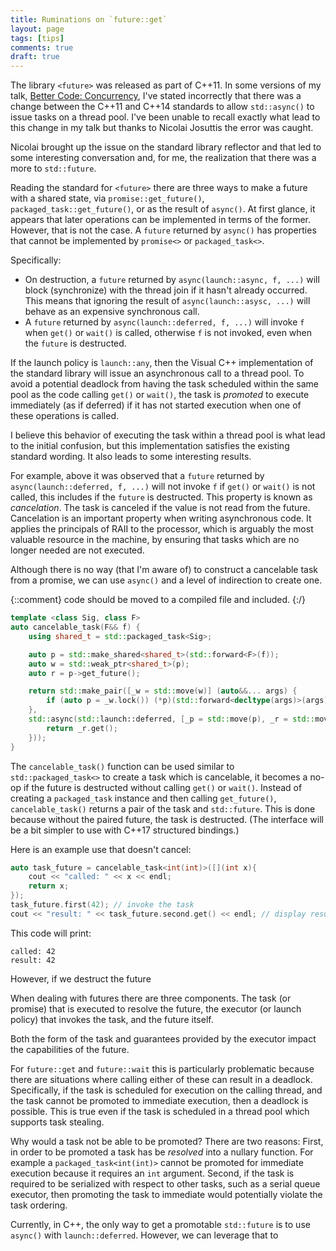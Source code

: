 ```yaml
---
title: Ruminations on `future::get`
layout: page
tags: [tips]
comments: true
draft: true
---
```


The library `<future>` was released as part of C++11. In some versions of my talk, [Better Code: Concurrency](https://www.youtube.com/watch?v=QIHy8pXbneI), I've stated incorrectly that there was a change between the C++11 and C++14 standards to allow `std::async()` to issue tasks on a thread pool. I've been unable to recall exactly what lead to this change in my talk but thanks to Nicolai Josuttis the error was caught.

Nicolai brought up the issue on the standard library reflector and that led to some interesting conversation and, for me, the realization that there was a more to `std::future`.

Reading the standard for `<future>` there are three ways to make a future with a shared state, via `promise::get_future()`, `packaged_task::get_future()`, or as the result of `async()`. At first glance, it appears that later operations can be implemented in terms of the former. However, that is not the case. A `future` returned by `async()` has properties that cannot be implemented by `promise<>` or `packaged_task<>`.

Specifically:
- On destruction, a `future` returned by `async(launch::async, f, ...)` will block (synchronize) with the thread join if it hasn't already occurred. This means that ignoring the result of `async(launch::asysc, ...)` will behave as an expensive synchronous call.
- A `future` returned by `async(launch::deferred, f, ...)` will invoke `f` when `get()` or `wait()` is called, otherwise `f` is not invoked, even when the `future` is destructed.

If the launch policy is `launch::any`, then the Visual C++ implementation of the standard library will issue an asynchronous call to a thread pool. To avoid a potential deadlock from having the task scheduled within the same pool as the code calling `get()` or `wait()`, the task is _promoted_ to execute immediately (as if deferred) if it has not started execution when one of these operations is called.

I believe this behavior of executing the task within a thread pool is what lead to the initial confusion, but this implementation satisfies the existing standard wording. It also leads to some interesting results.

For example, above it was observed that a `future` returned by `async(launch::deferred, f, ...)` will not invoke `f` if `get()` or `wait()` is not called, this includes if the `future` is destructed. This property is known as _cancelation_. The task is canceled if the value is not read from the future. Cancelation is an important property when writing asynchronous code. It applies the principals of RAII to the processor, which is arguably the most valuable resource in the machine, by ensuring that tasks which are no longer needed are not executed.

Although there is no way (that I'm aware of) to construct a cancelable task from a promise, we can use `async()` and a level of indirection to create one.

{::comment} code should be moved to a compiled file and included. {:/}
```cpp
template <class Sig, class F>
auto cancelable_task(F&& f) {
    using shared_t = std::packaged_task<Sig>;

    auto p = std::make_shared<shared_t>(std::forward<F>(f));
    auto w = std::weak_ptr<shared_t>(p);
    auto r = p->get_future();

    return std::make_pair([_w = std::move(w)] (auto&&... args) {
        if (auto p = _w.lock()) (*p)(std::forward<decltype(args)>(args)...);
    },
    std::async(std::launch::deferred, [_p = std::move(p), _r = std::move(r)] () mutable {
        return _r.get();
    }));
}
```

The `cancelable_task()` function can be used similar to `std::packaged_task<>` to create a task which is cancelable, it becomes a no-op if the future is destructed without calling `get()` or `wait()`. Instead of creating a `packaged_task` instance and then calling `get_future()`, `cancelable_task()` returns a pair of the task and `std::future`. This is done because without the paired future, the task is destructed. (The interface will be a bit simpler to use with C++17 structured bindings.)

Here is an example use that doesn't cancel:

```cpp
auto task_future = cancelable_task<int(int)>([](int x){
	cout << "called: " << x << endl;
	return x;
});
task_future.first(42); // invoke the task
cout << "result: " << task_future.second.get() << endl; // display result
```

This code will print:

```
called: 42
result: 42
```

However, if we destruct the future

When dealing with futures there are three components. The task (or promise) that is executed to resolve the future, the executor (or launch policy) that invokes the task, and the future itself.

Both the form of the task and guarantees provided by the executor impact the capabilities of the future.

For `future::get` and `future::wait` this is particularly problematic because there are situations where calling either of these can result in a deadlock. Specifically, if the task is scheduled for execution on the calling thread, and the task cannot be promoted to immediate execution, then a deadlock is possible. This is true even if the task is scheduled in a thread pool which supports task stealing.

Why would a task not be able to be promoted? There are two reasons: First, in order to be promoted a task has be _resolved_ into a nullary function. For example a `packaged_task<int(int)>` cannot be promoted for immediate execution because it requires an `int` argument. Second, if the task is required to be serialized with respect to other tasks, such as a serial queue executor, then promoting the task to immediate would potentially violate the task ordering.

Currently, in C++, the only way to get a promotable `std::future` is to use `async()` with `launch::deferred`. However, we can leverage that to
